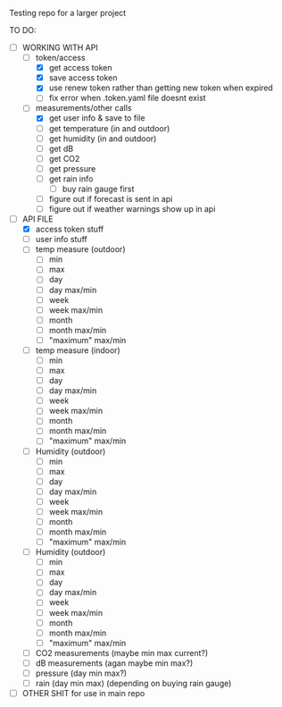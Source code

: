 Testing repo for a larger project

TO DO:
- [ ] WORKING WITH API
  - [ ] token/access
    - [x] get access token
    - [x] save access token
    - [x] use renew token rather than getting new token when expired
    - [ ] fix error when .token.yaml file doesnt exist
  - [ ] measurements/other calls
    - [x] get user info & save to file
    - [ ] get temperature (in and outdoor)
    - [ ] get humidity (in and outdoor)
    - [ ] get dB
    - [ ] get CO2
    - [ ] get pressure
    - [ ] get rain info
      - [ ] buy rain gauge first
    - [ ] figure out if forecast is sent in api
    - [ ] figure out if weather warnings show up in api
- [ ] API FILE
  - [x] access token stuff
  - [ ] user info stuff
  - [ ] temp measure (outdoor)
    - [ ] min
    - [ ] max
    - [ ] day
    - [ ] day max/min
    - [ ] week
    - [ ] week max/min
    - [ ] month
    - [ ] month max/min
    - [ ] "maximum" max/min
  - [ ] temp measure (indoor)
    - [ ] min
    - [ ] max
    - [ ] day
    - [ ] day max/min
    - [ ] week
    - [ ] week max/min
    - [ ] month
    - [ ] month max/min
    - [ ] "maximum" max/min
  - [ ] Humidity (outdoor)
    - [ ] min
    - [ ] max
    - [ ] day
    - [ ] day max/min
    - [ ] week
    - [ ] week max/min
    - [ ] month
    - [ ] month max/min
    - [ ] "maximum" max/min
  - [ ] Humidity (outdoor)
    - [ ] min
    - [ ] max
    - [ ] day
    - [ ] day max/min
    - [ ] week
    - [ ] week max/min
    - [ ] month
    - [ ] month max/min
    - [ ] "maximum" max/min
  - [ ] CO2 measurements (maybe min max current?)
  - [ ] dB measurements (agan maybe min max?)
  - [ ] pressure (day min max?)
  - [ ] rain (day min max) (depending on buying rain gauge)
- [ ] OTHER SHIT
  for use in main repo
